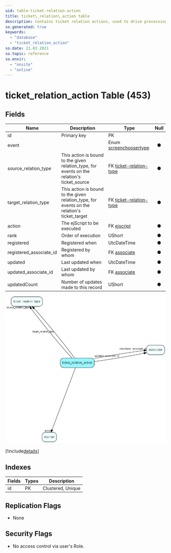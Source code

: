 ```yaml
---
uid: table-ticket-relation-action
title: ticket\_relation\_action table
description: Contains ticket relation actions, used to drive processing logic together with ticket relations
so.generated: true
keywords:
  - "database"
  - "ticket_relation_action"
so.date: 21.03.2021
so.topic: reference
so.envir:
  - "onsite"
  - "online"
---
```


# ticket\_relation\_action Table (453)

## Fields

| Name | Description | Type | Null |
|------|-------------|------|:----:|
|id|Primary key|PK| |
|event||Enum [screenchoosertype](enums/screenchoosertype.md)|&#x25CF;|
|source\_relation\_type|This action is bound to the given relation_type, for events on the relation&apos;s ticket_source|FK [ticket-relation-type](ticket-relation-type.md)|&#x25CF;|
|target\_relation\_type|This action is bound to the given relation_type, for events on the relation&apos;s ticket_target|FK [ticket-relation-type](ticket-relation-type.md)|&#x25CF;|
|action|The ejScript to be executed|FK [ejscript](ejscript.md)|&#x25CF;|
|rank|Order of execution|UShort|&#x25CF;|
|registered|Registered when|UtcDateTime|&#x25CF;|
|registered\_associate\_id|Registered by whom|FK [associate](associate.md)|&#x25CF;|
|updated|Last updated when|UtcDateTime|&#x25CF;|
|updated\_associate\_id|Last updated by whom|FK [associate](associate.md)|&#x25CF;|
|updatedCount|Number of updates made to this record|UShort|&#x25CF;|


![ticket_relation_action table relationship diagram](./media/ticket_relation_action.png)

[!include[details](./includes/ticket-relation-action.md)]

## Indexes

| Fields | Types | Description |
|--------|-------|-------------|
|id |PK |Clustered, Unique |

## Replication Flags

* None

## Security Flags

* No access control via user's Role.

